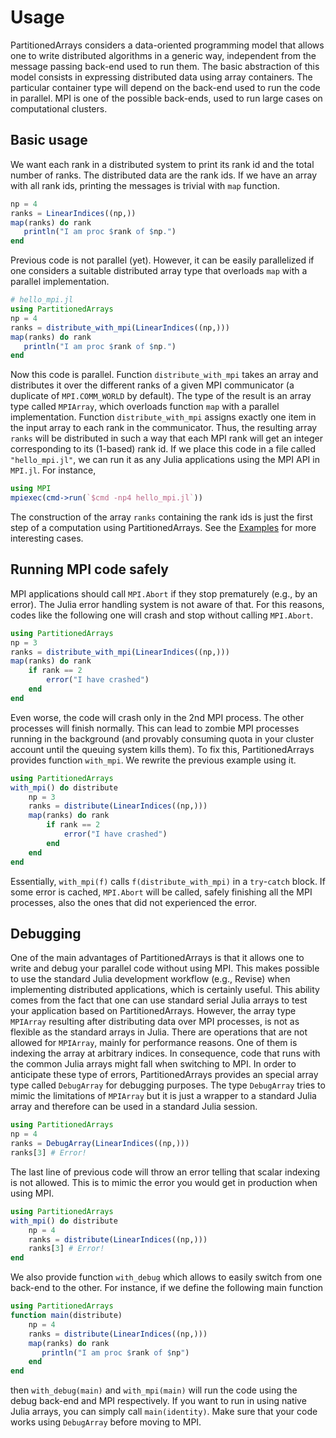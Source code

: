 # Usage

PartitionedArrays considers a data-oriented programming model that allows one to write distributed algorithms
in a generic way, independent from the message passing back-end used to run them.
The basic abstraction of this model consists in expressing distributed data using array containers.
The particular container type will depend on the back-end used to run the code in parallel. MPI is one of the possible
back-ends, used to run large cases on computational clusters.

## Basic usage

We want each rank in a distributed system to print its rank id and the total number of ranks. The distributed
data are the rank ids. If we have an array with all rank ids, printing the messages is trivial with `map` function.

```julia
np = 4
ranks = LinearIndices((np,))
map(ranks) do rank
   println("I am proc $rank of $np.")
end
```
Previous code is not parallel (yet). However, it can be easily parallelized if one considers a suitable distributed
array type that overloads `map` with a parallel implementation.

```julia
# hello_mpi.jl
using PartitionedArrays
np = 4
ranks = distribute_with_mpi(LinearIndices((np,)))
map(ranks) do rank
   println("I am proc $rank of $np.")
end
```

Now this code is parallel. Function `distribute_with_mpi` takes an array and distributes it over the different
ranks of a given MPI communicator (a duplicate of `MPI.COMM_WORLD` by default). The type of the result is an
array type called `MPIArray`, which overloads function `map` with a parallel implementation.
Function `distribute_with_mpi` assigns exactly
one item in the input array to each rank in the communicator. Thus, the resulting array `ranks` will be distributed
in such a way that each MPI rank will get an integer corresponding to its (1-based) rank id. If we place
  this code in a file called `"hello_mpi.jl"`, we can run it as any Julia applications using the MPI API in
  `MPI.jl`. For instance,

```julia
using MPI
mpiexec(cmd->run(`$cmd -np4 hello_mpi.jl`))
```

The construction of the array `ranks` containing the rank ids is just the first step of a computation
using PartitionedArrays. See the [Examples](@ref) for more interesting cases.


## Running MPI code safely

MPI applications should call `MPI.Abort` if they stop prematurely (e.g., by an error).
The Julia error handling system is not aware of that. For this reasons, codes like the following one
will crash and stop without calling `MPI.Abort`.

```julia
using PartitionedArrays
np = 3
ranks = distribute_with_mpi(LinearIndices((np,)))
map(ranks) do rank
    if rank == 2
        error("I have crashed")
    end
end
```
Even worse, the code will crash only in the 2nd MPI process. The other processes will finish normally.
This can lead to zombie MPI processes running in the background (and provably consuming quota in your cluster account until
the queuing system kills them).
To fix this, PartitionedArrays provides function `with_mpi`. We rewrite the previous example using it.

```julia
using PartitionedArrays
with_mpi() do distribute
    np = 3
    ranks = distribute(LinearIndices((np,)))
    map(ranks) do rank
        if rank == 2
            error("I have crashed")
        end
    end
end
```
Essentially, `with_mpi(f)` calls `f(distribute_with_mpi)` in a `try`-`catch` block. If some error is cached, 
`MPI.Abort` will be called, safely finishing all the MPI processes, also the ones that did not experienced
the error.

## Debugging

One of the main advantages of PartitionedArrays is that it allows one to write and debug your parallel
code without using MPI. This makes possible to use the standard Julia development workflow (e.g., Revise)
 when implementing distributed applications, which is certainly useful. This ability comes from the
fact that one can use standard serial Julia arrays to test your application based on PartitionedArrays.
However, the array type `MPIArray` resulting
after distributing data over MPI processes, is not as flexible as the standard arrays in Julia. There are operations
that are not allowed for `MPIArray`, mainly for performance reasons. One of them is indexing the array at arbitrary indices.
In consequence, code that runs with the common Julia arrays might fall when switching to MPI.
In order to anticipate these type of errors,
PartitionedArrays provides an special array type called `DebugArray` for debugging purposes.
The type `DebugArray` tries to mimic the limitations of `MPIArray` but it is just a wrapper to a standard
Julia array and therefore can be used in a standard Julia session.

```julia
using PartitionedArrays
np = 4
ranks = DebugArray(LinearIndices((np,)))
ranks[3] # Error!
```
The last line of previous code will throw an error telling that scalar indexing is not allowed. This is to mimic the error
you would get in production when using MPI.

```julia
using PartitionedArrays
with_mpi() do distribute
    np = 4
    ranks = distribute(LinearIndices((np,)))
    ranks[3] # Error!
end
```
We also provide function `with_debug` which allows to easily switch from one back-end to the other.
For instance, if we define the following main function

```julia
using PartitionedArrays
function main(distribute)
    np = 4
    ranks = distribute(LinearIndices((np,)))
    map(ranks) do rank
       println("I am proc $rank of $np")
    end
end
```
then `with_debug(main)` and `with_mpi(main)` will run the code using the
debug back-end and MPI respectively. If you want to run in using native Julia arrays, you can simply call `main(identity)`.
Make sure that your code works using `DebugArray` before moving to MPI.


